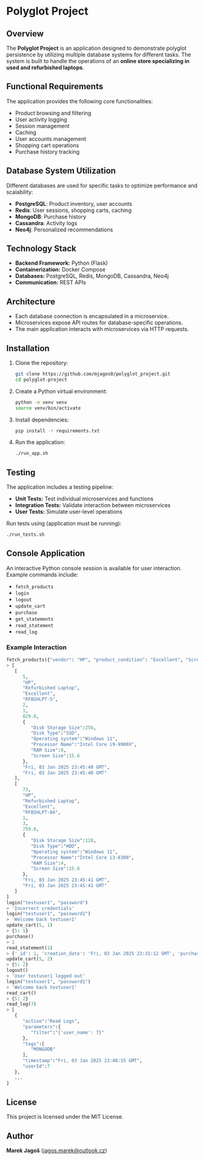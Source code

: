 # Polyglot Project

## Overview
The **Polyglot Project** is an application designed to demonstrate polyglot persistence by utilizing multiple database systems for different tasks. The system is built to handle the operations of an **online store specializing in used and refurbished laptops**.

## Functional Requirements
The application provides the following core functionalities:
- Product browsing and filtering
- User activity logging
- Session management
- Caching
- User accounts management
- Shopping cart operations
- Purchase history tracking

## Database System Utilization
Different databases are used for specific tasks to optimize performance and scalability:

- **PostgreSQL**: Product inventory, user accounts
- **Redis**: User sessions, shopping carts, caching
- **MongoDB**: Purchase history
- **Cassandra**: Activity logs
- **Neo4j**: Personalized recommendations

## Technology Stack
- **Backend Framework:** Python (Flask)
- **Containerization:** Docker Compose
- **Databases:** PostgreSQL, Redis, MongoDB, Cassandra, Neo4j
- **Communication:** REST APIs

## Architecture
- Each database connection is encapsulated in a microservice.
- Microservices expose API routes for database-specific operations.
- The main application interacts with microservices via HTTP requests.

## Installation
1. Clone the repository:
   ```bash
   git clone https://github.com/mjagos0/polyglot_project.git
   cd polyglot-project
   ```
2. Create a Python virtual environment:
   ```bash
   python -m venv venv
   source venv/bin/activate
   ```
3. Install dependencies:
   ```bash
   pip install -r requirements.txt
   ```
4. Run the application:
   ```bash
   ./run_app.sh
   ```

## Testing
The application includes a testing pipeline:
- **Unit Tests:** Test individual microservices and functions
- **Integration Tests:** Validate interaction between microservices
- **User Tests:** Simulate user-level operations

Run tests using (application must be running):
```bash
./run_tests.sh
```

## Console Application
An interactive Python console session is available for user interaction. Example commands include:
- `fetch_products`
- `login`
- `logout`
- `update_cart`
- `purchase`
- `get_statements`
- `read_statement`
- `read_log`

### Example Interaction
```python
fetch_products({"vendor": "HP", "product_condition": "Excellent", "Screen Size": "15.6"})
> [
   [
      5,
      "HP",
      "Refurbished Laptop",
      "Excellent",
      "RFBSHLPT-5",
      2,
      1,
      829.0,
      {
         "Disk Storage Size":256,
         "Disk Type":"SSD",
         "Operating system":"Windows 11",
         "Processor Name":"Intel Core i9-9900X",
         "RAM Size":8,
         "Screen Size":15.6
      },
      "Fri, 03 Jan 2025 23:45:40 GMT",
      "Fri, 03 Jan 2025 23:45:40 GMT"
   ],
   [
      73,
      "HP",
      "Refurbished Laptop",
      "Excellent",
      "RFBSHLPT-66",
      1,
      3,
      759.0,
      {
         "Disk Storage Size":128,
         "Disk Type":"HDD",
         "Operating system":"Windows 11",
         "Processor Name":"Intel Core i3-8300",
         "RAM Size":4,
         "Screen Size":15.6
      },
      "Fri, 03 Jan 2025 23:45:41 GMT",
      "Fri, 03 Jan 2025 23:45:41 GMT"
   ]
]
login("testuser1", "password")
> 'Incorrect credentials'
login("testuser1", "password1")
> 'Welcome back testuser1'
update_cart(5, 1)
> {5: 1}
purchase()
> 1
read_statement(1)
> {'_id': 1, 'creation_date': 'Fri, 03 Jan 2025 23:31:12 GMT', 'purchase': {5: 1}, 'user_id': 7}
update_cart(5, 2)
> {5: 2}
logout()
> 'User testuser1 logged out'
login("testuser1", "password1")
> 'Welcome back testuser1'
read_cart()
> {5: 2}
read_log(7)
> [
   {
      "action":"Read Logs",
      "parameters":{
         "filter":"{'user_name': 7}"
      },
      "tags":[
         "MONGODB"
      ],
      "timestamp":"Fri, 03 Jan 2025 23:48:15 GMT",
      "userId":7
   },
   ...
]
```

## License
This project is licensed under the MIT License.

## Author
**Marek Jagoš** (jagos.marek@outlook.cz)
